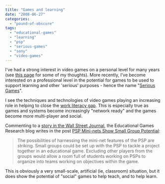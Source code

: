 ```yaml
---
title: "Games and learning"
date: "2008-06-27"
categories: 
  - "pound-of-obscure"
tags: 
  - "educational-games"
  - "learning"
  - "psp"
  - "serious-games"
  - "sony"
  - "video-games"
---
```


I've had a strong interest in video games on a personal level for many years (see [this page](http://nsl.gbrettmiller.com/video-games-future-of-education-or-harmful-addiction "NSL:  Video games - Future of education or harmful addiction? ") for some of my thoughts). More recently, I've become interested on a professional level in the potential for games to be used to support learning and other 'serious' purposes - hence the name "[Serious Games](http://seriousgames.ning.com/ "The Serious Games Portal")".

I see the techniques and technologies of video games playing an increasing role in helping to close the [work literacy gap](http://www.workliteracy.com/work-literacy-gap "Work Literacy:  Work Literacy Gap"). This is especially true as games and systems become increasingly "network ready" and the games become more multi-player and social.

Commenting to a [story in the Wall Street Journal](http://online.wsj.com/article/SB121426677949598525.html), the Educational Games Research blog writes in the post [PSP Mini-nets Show Small Group Potential](http://edugamesblog.wordpress.com/2008/06/27/psp-mini-nets-show-small-group-potential/):

> The possibilities of harnessing the mini-net features of the PSP are striking. Small groups could be set up with the PSP to tackle a project together in an educational game. Excluding other players from the groups would allow a room full of students working on PSPs to organize into teams working on objectives within the game.

This is obviously a very small-scale, artificial (ie, classroom) situation, but it does show the potential of "social" games to help teach, and to help learn.

